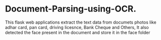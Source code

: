 # Document-Parsing-using-OCR.
This flask web applications extract the text data from documets photos like adhar card, pan card, driving licesnce, Bank Cheque and Others, It also detected the face present in the document and store it in the face folder
